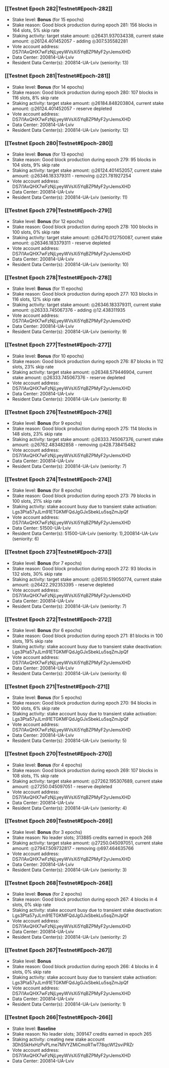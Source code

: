 ### [[Testnet Epoch 282|Testnet#Epoch-282]]
* Stake level: **Bonus** (for 15 epochs)
* Stake reason: Good block production during epoch 281: 156 blocks in 164 slots, 5% skip rate
* Staking activity: target stake amount: ◎26431.937034338, current stake amount: ◎26124.401452057 - adding ◎307.535582281
* Vote account address: DS7i1AxQHX7wFzNjLyeyWVsXi5YqBZPMyF2yrJemsXHD
* Data Center: 200814-UA-Lviv
* Resident Data Center(s): 200814-UA-Lviv (seniority: 13)
### [[Testnet Epoch 281|Testnet#Epoch-281]]
* Stake level: **Bonus** (for 14 epochs)
* Stake reason: Good block production during epoch 280: 107 blocks in 116 slots, 8% skip rate
* Staking activity: target stake amount: ◎26184.848203804, current stake amount: ◎26124.401452057 - reserve depleted
* Vote account address: DS7i1AxQHX7wFzNjLyeyWVsXi5YqBZPMyF2yrJemsXHD
* Data Center: 200814-UA-Lviv
* Resident Data Center(s): 200814-UA-Lviv (seniority: 12)
### [[Testnet Epoch 280|Testnet#Epoch-280]]
* Stake level: **Bonus** (for 13 epochs)
* Stake reason: Good block production during epoch 279: 95 blocks in 104 slots, 9% skip rate
* Staking activity: target stake amount: ◎26124.401452057, current stake amount: ◎26346.183379311 - removing ◎221.781927254
* Vote account address: DS7i1AxQHX7wFzNjLyeyWVsXi5YqBZPMyF2yrJemsXHD
* Data Center: 200814-UA-Lviv
* Resident Data Center(s): 200814-UA-Lviv (seniority: 11)
### [[Testnet Epoch 279|Testnet#Epoch-279]]
* Stake level: **Bonus** (for 12 epochs)
* Stake reason: Good block production during epoch 278: 100 blocks in 100 slots, 0% skip rate
* Staking activity: target stake amount: ◎26470.012750087, current stake amount: ◎26346.183379311 - reserve depleted
* Vote account address: DS7i1AxQHX7wFzNjLyeyWVsXi5YqBZPMyF2yrJemsXHD
* Data Center: 200814-UA-Lviv
* Resident Data Center(s): 200814-UA-Lviv (seniority: 10)
### [[Testnet Epoch 278|Testnet#Epoch-278]]
* Stake level: **Bonus** (for 11 epochs)
* Stake reason: Good block production during epoch 277: 103 blocks in 116 slots, 12% skip rate
* Staking activity: target stake amount: ◎26346.183379311, current stake amount: ◎26333.745067376 - adding ◎12.438311935
* Vote account address: DS7i1AxQHX7wFzNjLyeyWVsXi5YqBZPMyF2yrJemsXHD
* Data Center: 200814-UA-Lviv
* Resident Data Center(s): 200814-UA-Lviv (seniority: 9)
### [[Testnet Epoch 277|Testnet#Epoch-277]]
* Stake level: **Bonus** (for 10 epochs)
* Stake reason: Good block production during epoch 276: 87 blocks in 112 slots, 23% skip rate
* Staking activity: target stake amount: ◎26348.579446904, current stake amount: ◎26333.745067376 - reserve depleted
* Vote account address: DS7i1AxQHX7wFzNjLyeyWVsXi5YqBZPMyF2yrJemsXHD
* Data Center: 200814-UA-Lviv
* Resident Data Center(s): 200814-UA-Lviv (seniority: 8)
### [[Testnet Epoch 276|Testnet#Epoch-276]]
* Stake level: **Bonus** (for 9 epochs)
* Stake reason: Good block production during epoch 275: 114 blocks in 148 slots, 23% skip rate
* Staking activity: target stake amount: ◎26333.745067376, current stake amount: ◎26762.483482858 - removing ◎428.738415482
* Vote account address: DS7i1AxQHX7wFzNjLyeyWVsXi5YqBZPMyF2yrJemsXHD
* Data Center: 200814-UA-Lviv
* Resident Data Center(s): 200814-UA-Lviv (seniority: 7)
### [[Testnet Epoch 274|Testnet#Epoch-274]]
* Stake level: **Bonus** (for 8 epochs)
* Stake reason: Good block production during epoch 273: 79 blocks in 100 slots, 21% skip rate
* Staking activity: stake account busy due to transient stake activation: Lgs3Pta57yJLm91ETGKMFQdJgGJxSbekLu5sqZmJpQf
* Vote account address: DS7i1AxQHX7wFzNjLyeyWVsXi5YqBZPMyF2yrJemsXHD
* Data Center: 51500-UA-Lviv
* Resident Data Center(s): 51500-UA-Lviv (seniority: 1),200814-UA-Lviv (seniority: 6)
### [[Testnet Epoch 273|Testnet#Epoch-273]]
* Stake level: **Bonus** (for 7 epochs)
* Stake reason: Good block production during epoch 272: 93 blocks in 132 slots, 30% skip rate
* Staking activity: target stake amount: ◎26510.519050774, current stake amount: ◎26422.292353395 - reserve depleted
* Vote account address: DS7i1AxQHX7wFzNjLyeyWVsXi5YqBZPMyF2yrJemsXHD
* Data Center: 200814-UA-Lviv
* Resident Data Center(s): 200814-UA-Lviv (seniority: 7)
### [[Testnet Epoch 272|Testnet#Epoch-272]]
* Stake level: **Bonus** (for 6 epochs)
* Stake reason: Good block production during epoch 271: 81 blocks in 100 slots, 19% skip rate
* Staking activity: stake account busy due to transient stake deactivation: Lgs3Pta57yJLm91ETGKMFQdJgGJxSbekLu5sqZmJpQf
* Vote account address: DS7i1AxQHX7wFzNjLyeyWVsXi5YqBZPMyF2yrJemsXHD
* Data Center: 200814-UA-Lviv
* Resident Data Center(s): 200814-UA-Lviv (seniority: 6)
### [[Testnet Epoch 271|Testnet#Epoch-271]]
* Stake level: **Bonus** (for 5 epochs)
* Stake reason: Good block production during epoch 270: 94 blocks in 100 slots, 6% skip rate
* Staking activity: stake account busy due to transient stake activation: Lgs3Pta57yJLm91ETGKMFQdJgGJxSbekLu5sqZmJpQf
* Vote account address: DS7i1AxQHX7wFzNjLyeyWVsXi5YqBZPMyF2yrJemsXHD
* Data Center: 200814-UA-Lviv
* Resident Data Center(s): 200814-UA-Lviv (seniority: 5)
### [[Testnet Epoch 270|Testnet#Epoch-270]]
* Stake level: **Bonus** (for 4 epochs)
* Stake reason: Good block production during epoch 269: 107 blocks in 108 slots, 1% skip rate
* Staking activity: target stake amount: ◎27262.195307689, current stake amount: ◎27250.045097051 - reserve depleted
* Vote account address: DS7i1AxQHX7wFzNjLyeyWVsXi5YqBZPMyF2yrJemsXHD
* Data Center: 200814-UA-Lviv
* Resident Data Center(s): 200814-UA-Lviv (seniority: 4)
### [[Testnet Epoch 269|Testnet#Epoch-269]]
* Stake level: **Bonus** (for 3 epochs)
* Stake reason: No leader slots; 313885 credits earned in epoch 268
* Staking activity: target stake amount: ◎27250.045097051, current stake amount: ◎27947.509732817 - removing ◎697.464635766
* Vote account address: DS7i1AxQHX7wFzNjLyeyWVsXi5YqBZPMyF2yrJemsXHD
* Data Center: 200814-UA-Lviv
* Resident Data Center(s): 200814-UA-Lviv (seniority: 3)
### [[Testnet Epoch 268|Testnet#Epoch-268]]
* Stake level: **Bonus** (for 2 epochs)
* Stake reason: Good block production during epoch 267: 4 blocks in 4 slots, 0% skip rate
* Staking activity: stake account busy due to transient stake deactivation: Lgs3Pta57yJLm91ETGKMFQdJgGJxSbekLu5sqZmJpQf
* Vote account address: DS7i1AxQHX7wFzNjLyeyWVsXi5YqBZPMyF2yrJemsXHD
* Data Center: 200814-UA-Lviv
* Resident Data Center(s): 200814-UA-Lviv (seniority: 2)
### [[Testnet Epoch 267|Testnet#Epoch-267]]
* Stake level: **Bonus**
* Stake reason: Good block production during epoch 266: 4 blocks in 4 slots, 0% skip rate
* Staking activity: stake account busy due to transient stake activation: Lgs3Pta57yJLm91ETGKMFQdJgGJxSbekLu5sqZmJpQf
* Vote account address: DS7i1AxQHX7wFzNjLyeyWVsXi5YqBZPMyF2yrJemsXHD
* Data Center: 200814-UA-Lviv
* Resident Data Center(s): 200814-UA-Lviv (seniority: 1)
### [[Testnet Epoch 266|Testnet#Epoch-266]]
* Stake level: **Baseline**
* Stake reason: No leader slots; 309147 credits earned in epoch 265
* Staking activity: creating new stake account 3DhS5kHxHzPvPLme7MVYZMiCmoRTwT78qcWf2sviPRZr
* Vote account address: DS7i1AxQHX7wFzNjLyeyWVsXi5YqBZPMyF2yrJemsXHD
* Data Center: 200814-UA-Lviv